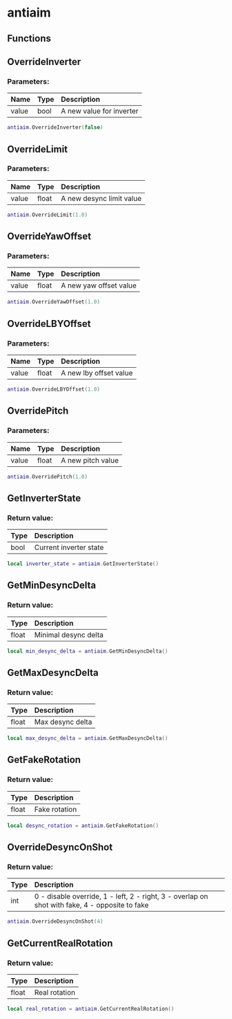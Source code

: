 # antiaim

## Functions

## OverrideInverter

### Parameters:

| Name | Type | Description |
| :--- | :--- | :--- |
| value | bool | A new value for inverter |

```lua
antiaim.OverrideInverter(false)
```

## OverrideLimit

### Parameters:

| Name | Type | Description |
| :--- | :--- | :--- |
| value | float | A new desync limit value |

```lua
antiaim.OverrideLimit(1.0)
```

## OverrideYawOffset

### Parameters:

| Name | Type | Description |
| :--- | :--- | :--- |
| value | float | A new yaw offset value |

```lua
antiaim.OverrideYawOffset(1.0)
```

## OverrideLBYOffset

### Parameters:

| Name | Type | Description |
| :--- | :--- | :--- |
| value | float | A new lby offset value |

```lua
antiaim.OverrideLBYOffset(1.0)
```

## OverridePitch

### Parameters:

| Name | Type | Description |
| :--- | :--- | :--- |
| value | float | A new pitch value |

```lua
antiaim.OverridePitch(1.0)
```

## GetInverterState

### Return value:

| Type | Description |
| :--- | :--- |
| bool | Current inverter state |

```lua
local inverter_state = antiaim.GetInverterState()
```

## GetMinDesyncDelta

### Return value:

| Type | Description |
| :--- | :--- |
| float | Minimal desync delta |

```lua
local min_desync_delta = antiaim.GetMinDesyncDelta()
```

## GetMaxDesyncDelta

### Return value:

| Type | Description |
| :--- | :--- |
| float | Max desync delta |

```lua
local max_desync_delta = antiaim.GetMaxDesyncDelta()
```

## GetFakeRotation

### Return value:

| Type | Description |
| :--- | :--- |
| float | Fake rotation |

```lua
local desync_rotation = antiaim.GetFakeRotation()
```

## OverrideDesyncOnShot

### Return value:

| Type | Description |
| :--- | :--- |
| int | 0 - disable override, 1 - left, 2 - right, 3 - overlap on shot with fake, 4 - opposite to fake |

```lua
antiaim.OverrideDesyncOnShot(4) 
```

## GetCurrentRealRotation

### Return value:

| Type | Description |
| :--- | :--- |
| float | Real rotation |

```lua
local real_rotation = antiaim.GetCurrentRealRotation()
```
